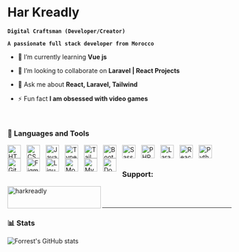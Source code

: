 # Har Kreadly 

**`Digital Craftsman (Developer/Creator)`**

**`A passionate full stack developer from Morocco`**

- 🌱 I’m currently learning **Vue js**

- 👯 I’m looking to collaborate on **Laravel | React Projects**

- 💬 Ask me about **React, Laravel, Tailwind**

- ⚡ Fun fact **I am obsessed with video games**

<br>

### 🧰 Languages and Tools

<img align="left" alt="HTML5" width="30px" style="padding-right:10px;"
     src="https://cdn.jsdelivr.net/gh/devicons/devicon/icons/html5/html5-original.svg"/>
<img align="left" alt="CSS3" width="30px" style="padding-right:10px;"
     src="https://cdn.jsdelivr.net/gh/devicons/devicon/icons/css3/css3-original.svg"/>
<img align="left" alt="JavaScript" width="30px" style="padding-right:10px;"
     src="https://cdn.jsdelivr.net/gh/devicons/devicon/icons/javascript/javascript-original.svg"/>
<img align="left" alt="TypeScript" width="30px" style="padding-right:10px;"
     src="https://cdn.jsdelivr.net/gh/devicons/devicon/icons/typescript/typescript-original.svg"/>
<img align="left" alt="TailwindCSS" width="30px" style="padding-right:10px;"
     src="https://cdn.jsdelivr.net/gh/devicons/devicon@latest/icons/tailwindcss/tailwindcss-original.svg"/>
<img align="left" alt="Bootstrap" width="30px" style="padding-right:10px;"
     src="https://cdn.jsdelivr.net/gh/devicons/devicon/icons/bootstrap/bootstrap-original.svg"/>
<img align="left" alt="Sass" width="30px" style="padding-right:10px;"
     src="https://cdn.jsdelivr.net/gh/devicons/devicon/icons/sass/sass-original.svg"/>
<img align="left" alt="PHP" width="30px" style="padding-right:10px;"
     src="https://cdn.jsdelivr.net/gh/devicons/devicon/icons/php/php-original.svg"/>
<img align="left" alt="Laravel" width="30px" style="padding-right:10px;"
     src="https://cdn.jsdelivr.net/gh/devicons/devicon@latest/icons/laravel/laravel-original.svg"/>
<img align="left" alt="React" width="30px" style="padding-right:10px;"
     src="https://cdn.jsdelivr.net/gh/devicons/devicon/icons/react/react-original.svg"/>
<img align="left" alt="Python" width="30px" style="padding-right:10px;"
     src="https://cdn.jsdelivr.net/gh/devicons/devicon/icons/python/python-original.svg"/>
<img align="left" alt="Git" width="30px" style="padding-right:10px;"
     src="https://cdn.jsdelivr.net/gh/devicons/devicon/icons/git/git-original.svg"/>
<img align="left" alt="Figma" width="30px" style="padding-right:10px;"
     src="https://cdn.jsdelivr.net/gh/devicons/devicon/icons/figma/figma-original.svg"/>
<img align="left" alt="Linux" width="30px" style="padding-right:10px;"
     src="https://cdn.jsdelivr.net/gh/devicons/devicon/icons/linux/linux-original.svg"/>
<img align="left" alt="MongoDB" width="30px" style="padding-right:10px;"
     src="https://cdn.jsdelivr.net/gh/devicons/devicon/icons/mongodb/mongodb-original.svg"/>
<img align="left" alt="MySQL" width="30px" style="padding-right:10px;"
     src="https://cdn.jsdelivr.net/gh/devicons/devicon/icons/mysql/mysql-original.svg"/>
<img align="left" alt="Docker" width="30px" style="padding-right:10px;"
     src="https://cdn.jsdelivr.net/gh/devicons/devicon/icons/docker/docker-original.svg"/>
<br />

#


<h3 align="left">Support:</h3>
<p><a href="https://ko-fi.com/harkreadly"> <img align="left" src="https://cdn.ko-fi.com/cdn/kofi3.png?v=3" height="50" width="210" alt="harkreadly" /></a></p><br><br>

<hr>

### 📊 Stats

![Forrest's GitHub stats](https://github-readme-stats.vercel.app/api?username=harkreadly&show_icons=true&theme=dracula)

<!-- ![GitHub Streak](https://streak-stats.demolab.com?user=harkreadly&theme=dracula&border_radius=4.5) -->

#
